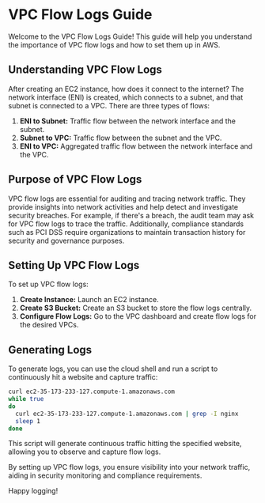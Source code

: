 # VPC Flow Logs Guide

Welcome to the VPC Flow Logs Guide! This guide will help you understand the importance of VPC flow logs and how to set them up in AWS.

## Understanding VPC Flow Logs

After creating an EC2 instance, how does it connect to the internet? The network interface (ENI) is created, which connects to a subnet, and that subnet is connected to a VPC. There are three types of flows:

1. **ENI to Subnet:** Traffic flow between the network interface and the subnet.
2. **Subnet to VPC:** Traffic flow between the subnet and the VPC.
3. **ENI to VPC:** Aggregated traffic flow between the network interface and the VPC.

## Purpose of VPC Flow Logs

VPC flow logs are essential for auditing and tracing network traffic. They provide insights into network activities and help detect and investigate security breaches. For example, if there's a breach, the audit team may ask for VPC flow logs to trace the traffic. Additionally, compliance standards such as PCI DSS require organizations to maintain transaction history for security and governance purposes.

## Setting Up VPC Flow Logs

To set up VPC flow logs:
1. **Create Instance:** Launch an EC2 instance.
2. **Create S3 Bucket:** Create an S3 bucket to store the flow logs centrally.
3. **Configure Flow Logs:** Go to the VPC dashboard and create flow logs for the desired VPCs.

## Generating Logs

To generate logs, you can use the cloud shell and run a script to continuously hit a website and capture traffic:

```bash
curl ec2-35-173-233-127.compute-1.amazonaws.com
while true
do
  curl ec2-35-173-233-127.compute-1.amazonaws.com | grep -I nginx
  sleep 1
done
```

This script will generate continuous traffic hitting the specified website, allowing you to observe and capture flow logs.

By setting up VPC flow logs, you ensure visibility into your network traffic, aiding in security monitoring and compliance requirements.

Happy logging!
